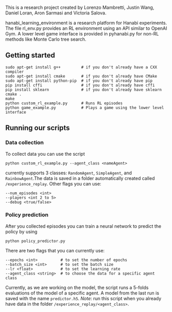 This is a research project created by Lorenzo Mambretti, Justin Wang, Daniel Loran, Aron Sarmasi and Victoria Salova.

hanabi\_learning\_environment is a research platform for Hanabi experiments. The file rl\_env.py provides an RL environment using an API similar to OpenAI Gym. A lower level game interface is provided in pyhanabi.py for non-RL methods like Monte Carlo tree search.

## Getting started
```
sudo apt-get install g++         # if you don't already have a CXX compiler
sudo apt-get install cmake       # if you don't already have CMake
sudo apt-get install python-pip  # if you don't already have pip
pip install cffi                 # if you don't already have cffi
pip install sklearn              # if you don't already have sklearn
cmake .
make
python custom_rl_example.py      # Runs RL episodes
python game_example.py           # Plays a game using the lower level interface
```

## Running our scripts

### Data collection
To collect data you can use the script
```
python custom_rl_example.py --agent_class <nameAgent>
```
currently supports 3 classes: `RandomAgent`, `SimpleAgent`, and `RainbowAgent`.The data is saved in a folder automatically created called `/experience_replay`. Other flags you can use:
```
--num_episodes <int>
--players <int 2 to 5>
--debug <true/false>
```

### Policy prediction
After you collected episodes you can train a neural network to predict the policy by using
```
python policy_predictor.py
```
There are two flags that you can currently use:
```
--epochs <int>          # to set the number of epochs
--batch_size <int>      # to set the batch size
--lr <float>            # to set the learning rate
--agent_class <string>  # to choose the data for a specific agent class
```
Currently, as we are working on the model, the script runs a 5-folds evaluations of the model of a specific agent. A model from the last run is saved with the name `predictor.h5`. *Note*: run this script when you already have data in the folder `/experience_replay/<agent_class>`.

